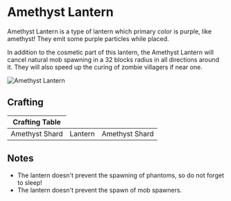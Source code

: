 # Amethyst Lantern

<!--description:Learn everything about the Amethyst Lantern, a very cute and practical lantern.-->
<!--thumbnail:images/amethyst_lantern.png-->

Amethyst Lantern is a type of lantern which primary color is purple, like amethyst! 
They emit some purple particles while placed.

In addition to the cosmetic part of this lantern, the Amethyst Lantern will cancel natural mob spawning in a 32 blocks radius in all directions around it. 
They will also speed up the curing of zombie villagers if near one.

![Amethyst Lantern](../images/amethyst_lantern.png)

## Crafting

<table class="crafting-grid">
<thead>
    <th>Crafting Table</th>
</thead>
<tbody>
    <tr>
        <td>Amethyst Shard</td>
        <td>Lantern</td>
        <td>Amethyst Shard</td>
    </tr>
</tbody>
</table>

## Notes

 - The lantern doesn't prevent the spawning of phantoms, so do not forget to sleep!
 - The lantern doesn't prevent the spawn of mob spawners.

